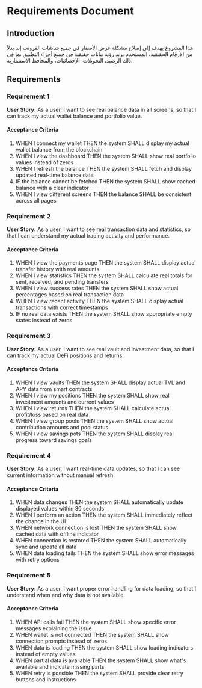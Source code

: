 # Requirements Document

## Introduction

هذا المشروع يهدف إلى إصلاح مشكلة عرض الأصفار في جميع شاشات الفرونت إند بدلاً من الأرقام الحقيقية. المستخدم يريد رؤية بيانات حقيقية في جميع أجزاء التطبيق بما في ذلك الرصيد، التحويلات، الإحصائيات، والمحافظ الاستثمارية.

## Requirements

### Requirement 1

**User Story:** As a user, I want to see real balance data in all screens, so that I can track my actual wallet balance and portfolio value.

#### Acceptance Criteria

1. WHEN I connect my wallet THEN the system SHALL display my actual wallet balance from the blockchain
2. WHEN I view the dashboard THEN the system SHALL show real portfolio values instead of zeros
3. WHEN I refresh the balance THEN the system SHALL fetch and display updated real-time balance data
4. IF the balance cannot be fetched THEN the system SHALL show cached balance with a clear indicator
5. WHEN I view different screens THEN the balance SHALL be consistent across all pages

### Requirement 2

**User Story:** As a user, I want to see real transaction data and statistics, so that I can understand my actual trading activity and performance.

#### Acceptance Criteria

1. WHEN I view the payments page THEN the system SHALL display actual transfer history with real amounts
2. WHEN I view statistics THEN the system SHALL calculate real totals for sent, received, and pending transfers
3. WHEN I view success rates THEN the system SHALL show actual percentages based on real transaction data
4. WHEN I view recent activity THEN the system SHALL display actual transactions with correct timestamps
5. IF no real data exists THEN the system SHALL show appropriate empty states instead of zeros

### Requirement 3

**User Story:** As a user, I want to see real vault and investment data, so that I can track my actual DeFi positions and returns.

#### Acceptance Criteria

1. WHEN I view vaults THEN the system SHALL display actual TVL and APY data from smart contracts
2. WHEN I view my positions THEN the system SHALL show real investment amounts and current values
3. WHEN I view returns THEN the system SHALL calculate actual profit/loss based on real data
4. WHEN I view group pools THEN the system SHALL show actual contribution amounts and pool status
5. WHEN I view savings pots THEN the system SHALL display real progress toward savings goals

### Requirement 4

**User Story:** As a user, I want real-time data updates, so that I can see current information without manual refresh.

#### Acceptance Criteria

1. WHEN data changes THEN the system SHALL automatically update displayed values within 30 seconds
2. WHEN I perform an action THEN the system SHALL immediately reflect the change in the UI
3. WHEN network connection is lost THEN the system SHALL show cached data with offline indicator
4. WHEN connection is restored THEN the system SHALL automatically sync and update all data
5. WHEN data loading fails THEN the system SHALL show error messages with retry options

### Requirement 5

**User Story:** As a user, I want proper error handling for data loading, so that I understand when and why data is not available.

#### Acceptance Criteria

1. WHEN API calls fail THEN the system SHALL show specific error messages explaining the issue
2. WHEN wallet is not connected THEN the system SHALL show connection prompts instead of zeros
3. WHEN data is loading THEN the system SHALL show loading indicators instead of empty values
4. WHEN partial data is available THEN the system SHALL show what's available and indicate missing parts
5. WHEN retry is possible THEN the system SHALL provide clear retry buttons and instructions